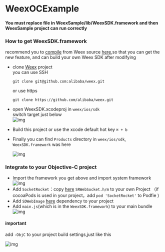 # WeexOCExample

#### You must replace file in WeexSample/lib/WeexSDK.framework and then WeexSample project can run correctly

### How to  get WeexSDK.framework

recommend you to <a href="#compile">compile</a> from Weex source [here](https://github.com/alibaba/weex),so that you can get the new feature, and can build your own Weex SDK after modifying

- clone [Weex](https://github.com/alibaba/weex) project  
  you can use SSH
  
	```
	git clone git@github.com:alibaba/weex.git
	```
  or use https   
  
	```
	git clone https://github.com/alibaba/weex.git
	```
  	    
- open WeexSDK.xcodeproj in `weex/ios/sdk`  
  switch target just below  
  ![img](http://img1.tbcdn.cn/L1/461/1/4fe050b36e7fea52f121e73790b1fdb7ea934e97)
  
- Build this project or use the xcode default hot key `⌘ + b`

- Finally you can find `Products` directory in `weex/ios/sdk`, `WeexSDK.framework` was here

  ![img](http://img4.tbcdn.cn/L1/461/1/52594fea03ee1154845d0f897558b81b4b5bef2e)

### Integrate to your Objective-C project
- Import the framework you get above and import system framework
  ![img](http://ata2-img.cn-hangzhou.img-pub.aliyun-inc.com/ae71160e726421cd96b49353a740252b.png) 
- Add `SocketRocket`：copy [here](https://github.com/alibaba/weex/tree/dev/ios/sdk/WeexSDK/dependency) `SRWebSocket.h/m` to your own Project  （if cocoaPods is used in your project，add `pod 'SocketRocket'` to Podfie )
- Add `SDWebImage`  [here](https://github.com/rs/SDWebImage/wiki/Download-Compiled-Framework) dependency to your project
- Add `main.js`(which is in the `WeexSDK.framework`) to your main bundle
  ![img](http://img1.tbcdn.cn/L1/461/1/bb3998595bafe9c9336411160c0b6bd3eeb843ef)
  
#### important
add `-ObjC` to your project build settings,just like this

![img](http://img3.tbcdn.cn/L1/461/1/430ae522f5031ff728c95efea49219a11e6852b3)

